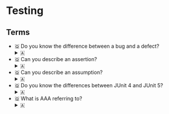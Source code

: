 # Testing

## Terms

- 🇶 Do you know the difference between a bug and a defect?
  <details>
    <summary>🇦</summary>
    <em>gfdgfdgfg</em>
    </details>
- 🇶 Can you describe an assertion?
  <details>
    <summary>
        🇦
    </summary>
        gfdgfdgfg
    </details>
- 🇶 Can you describe an assumption?
   <details>
    <summary>
        🇦
    </summary>
        gfdgfdgfg
    </details>
- 🇶 Do you know the differences between JUnit 4 and JUnit 5?
  <details>
    <summary>
        🇦
    </summary>
        gfdgfdgfg
    </details>
- 🇶 What is AAA referring to?
  <details>
    <summary>
        🇦
    </summary>
        gfdgfdgfg
    </details>